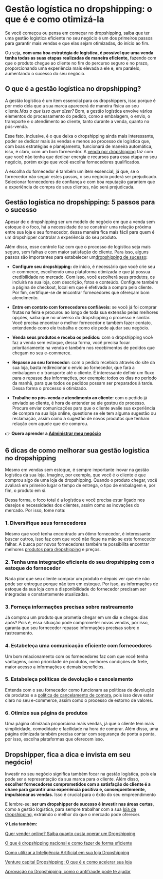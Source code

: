# Gestão logística no dropshipping: o que é e como otimizá-la

Se você começou ou pensa em começar no dropshipping, saiba que ter uma gestão logística eficiente no seu negócio é um dos primeiros passos para garantir mais vendas e que elas sejam otimizadas, do início ao fim.

Ou seja, **com uma boa estratégia de logística, é possível que uma venda tenha todas as suas etapas realizadas de maneira eficiente,** fazendo com que o produto chegue ao cliente no fim do percurso seguro e no prazo, proporcionando uma experiência mais elevada a ele e, em paralelo, aumentando o sucesso do seu negócio.

## **O que é a gestão logística no dropshipping?**

A gestão logística é um item essencial para os dropshippers, isso porque é por meio dela que a sua marca aparecerá de maneira física ao seu cliente.*Mas o que isso quer dizer?* Bom, a gestão logística envolve vários elementos do processamento do pedido, como a embalagem, o envio, o transporte e o atendimento ao cliente, tanto durante a venda, quanto no pós-venda.

Esse fato, inclusive, é o que deixa o dropshipping ainda mais interessante, poder se dedicar mais às vendas e menos ao processo de logística que, com boas estratégias e planejamento, funcionará de maneira automática, isso, é claro, com um bom fornecedor. A [venda por dropshipping](https://meubolso.mercadopago.com.br/conheca-estrategias-de-venda-por-dropshipping) faz com que você não tenha que dedicar energia e recursos para essa etapa no seu negócio, porém exige que você escolha fornecedores qualificados.

A escolha do fornecedor é também um item essencial, já que, se o fornecedor não seguir estes passos, o seu negócio poderá ser prejudicado. Selecionar fornecedores de confiança e com boa reputação garantem que a experiência de compra de seus clientes, não será prejudicada.

## **Gestão logística no dropshipping: 5 passos para o sucesso**

Apesar de o dropshipping ser um modelo de negócio em que a venda sem estoque é o foco, há a necessidade de se construir uma relação próxima entre sua loja e seu fornecedor, dessa maneira fica mais fácil para quem é um dropshipper controlar a experiência do seu produto.

Além disso, esse controle faz com que o processo de logística seja mais seguro, sem falhas e com maior satisfação do cliente. Para isso, alguns passos são importantes para estabelecer um[dropshipping de sucesso](https://meubolso.mercadopago.com.br/9-dicas-de-como-comecar-um-dropshipping-de-sucesso/):

- **Configure seu dropshipping:** de início, é necessário que você crie seu e-commerce, escolhendo uma plataforma otimizada e que já possua credibilidade no mercado. Com isso, você escolherá seus produtos, os incluirá na sua loja, com descrição, fotos e conteúdo. Configure também a página de checkout, local em que é efetivada a compra pelo cliente. Por fim, certifique-se de encontrar fornecedores que ofereçam bom atendimento.

- **Entre em contato com fornecedores confiáveis:** se você já foi comprar frutas na feira e procurou ao longo de toda sua extensão pelas melhores opções, saiba que no universo do dropshipping o processo é similar. Você precisa encontrar o melhor fornecedor e também fazer contato, entendendo como ele trabalha e como ele pode ajudar seu negócio.

- **Venda seus produtos e receba os pedidos:** com o dropshipping você faz a venda sem estoque, dessa forma, você precisa focar prioritariamente na venda e também nos recebimentos de pedidos que chegam no seu e-commerce.

- **Repasse ao seu fornecedor:** com o pedido recebido através do site da sua loja, basta redirecionar o envio ao fornecedor, que fará a embalagem e o transporte até o cliente. É interessante definir um fluxo para o repasse das informações, por exemplo: todos os dias no período da manhã, para que todos os pedidos possam ser preparados à tarde. Dessa forma o processo é otimizado.

- **Trabalhe no pós-venda e atendimento ao cliente:** com o pedido já enviado ao cliente, é hora de entender se ele gostou do processo. Procure enviar comunicações para que o cliente avalie sua experiência de compra na sua loja online, questione se ele tem alguma sugestão ou reclamação, assim como a sugestão de novos produtos que tenham relação com aquele que ele comprou.

👉 **Quero aprender a [Administrar meu negócio](https://empreendedores.mercadopago.com.br/guia-completo-para-gerenciar-um-pequeno-negocio)**

## **6 dicas de como melhorar sua gestão logística no dropshipping**

Mesmo em vendas sem estoque, é sempre importante inovar na gestão logística da sua loja. Imagine, por exemplo, que você é o cliente e que comprou algo de uma loja de dropshipping. Quando o produto chegar, você avaliará em primeiro lugar o tempo de entrega, o tipo de embalagem e, por fim, o produto em si.

Dessa forma, o foco total é a logística e você precisa estar ligado nos desejos e necessidades dos clientes, assim como as inovações do mercado. Por isso, tome nota:

### **1. Diversifique seus fornecedores**

Mesmo que você tenha encontrado um ótimo fornecedor, é interessante buscar outros, isso faz com que você não fique na mão se este fornecedor falhar. A busca por novos fornecedores também te possibilita encontrar melhores [produtos para dropshipping](https://meubolso.mercadopago.com.br/melhores-produtos-para-dropshipping-final-do-ano) e preços.

### **2. Tenha uma integração eficiente do seu dropshipping com o estoque do fornecedor**

Nada pior que seu cliente comprar um produto e depois ver que ele não pode ser entregue porque não tem em estoque. Por isso, as informações de estoque da sua loja com a disponibilidade do fornecedor precisam ser integradas e constantemente atualizadas.

### **3. Forneça informações precisas sobre rastreamento**

Já comprou um produto que prometia chegar em um dia e chegou dias após? Pois é, essa situação pode comprometer novas vendas, por isso, garanta que seu fornecedor repasse informações precisas sobre o rastreamento.

### **4. Estabeleça uma comunicação eficiente com fornecedores**

Um bom relacionamento com os fornecedores faz com que você tenha vantagens, como prioridade de produtos, melhores condições de frete, maior acesso a informações e demais benefícios.

### **5. Estabeleça políticas de devolução e cancelamento**

Entenda com o seu fornecedor como funcionam as políticas de devolução de produtos e a [política de cancelamento de compra](https://meubolso.mercadopago.com.br/dropshipping-a-importancia-da-politica-de-cancelamento-de-compra), pois isso deve estar claro no seu e-commerce, assim como o processo de estorno de valores.

### **6. Otimize sua página de produtos**

Uma página otimizada proporciona mais vendas, já que o cliente tem mais simplicidade, comodidade e facilidade na hora de comprar. Além disso, uma página otimizada também precisa contar com segurança de ponta a ponta, por isso, escolha plataformas que oferecem isso.

## **Dropshipper, fica a dica e invista em seu negócio!**

Investir no seu negócio significa também focar na gestão logística, pois ela pode ser a representação da sua marca para o cliente. Além disso, **escolher fornecedores comprometidos com a satisfação do cliente é a chave para garantir uma experiência positiva e, consequentemente, impulsionar as vendas.** Isso é crucial para o êxito do seu empreendimento

E lembre-se: **ser um dropshipper de sucesso é investir nas áreas certas**, como a gestão logística, para sempre trabalhar com a sua [loja de dropshipping,](https://meubolso.mercadopago.com.br/como-trabalhar-com-loja-de-dropshipping-de-forma-inteligente) extraindo o melhor do que o mercado pode oferecer.

**💡 Leia também:**

[Quer vender online? Saiba quanto custa operar um Dropshipping](https://meubolso.mercadopago.com.br/vender-online-quanto-custa-operar-um-dropshipping)

[O que é dropshipping nacional e como fazer de forma eficiente](https://meubolso.mercadopago.com.br/o-que-e-dropshipping-nacional-e-como-fazer-de-forma-eficiente)

[Como utilizar a Inteligência Artificial em sua loja Dropshipping](https://meubolso.mercadopago.com.br/como-utilizar-a-inteligencia-artificial-em-sua-loja-dropshipping)

[Venture capital Dropshipping: O que é e como acelerar sua loja](https://meubolso.mercadopago.com.br/o-que-e-venture-capital-e-como-acelerar-seu-dropshipping)

[Aprovação no Dropshipping: como o antifraude pode te ajudar](https://meubolso.mercadopago.com.br/como-o-antifraude-pode-ajudar-em-seu-dropshipping)